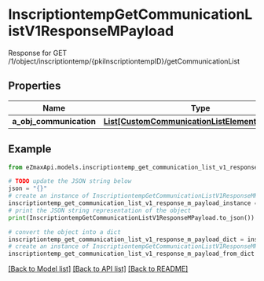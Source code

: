 # InscriptiontempGetCommunicationListV1ResponseMPayload

Response for GET /1/object/inscriptiontemp/{pkiInscriptiontempID}/getCommunicationList

## Properties

Name | Type | Description | Notes
------------ | ------------- | ------------- | -------------
**a_obj_communication** | [**List[CustomCommunicationListElementResponse]**](CustomCommunicationListElementResponse.md) |  | 

## Example

```python
from eZmaxApi.models.inscriptiontemp_get_communication_list_v1_response_m_payload import InscriptiontempGetCommunicationListV1ResponseMPayload

# TODO update the JSON string below
json = "{}"
# create an instance of InscriptiontempGetCommunicationListV1ResponseMPayload from a JSON string
inscriptiontemp_get_communication_list_v1_response_m_payload_instance = InscriptiontempGetCommunicationListV1ResponseMPayload.from_json(json)
# print the JSON string representation of the object
print(InscriptiontempGetCommunicationListV1ResponseMPayload.to_json())

# convert the object into a dict
inscriptiontemp_get_communication_list_v1_response_m_payload_dict = inscriptiontemp_get_communication_list_v1_response_m_payload_instance.to_dict()
# create an instance of InscriptiontempGetCommunicationListV1ResponseMPayload from a dict
inscriptiontemp_get_communication_list_v1_response_m_payload_from_dict = InscriptiontempGetCommunicationListV1ResponseMPayload.from_dict(inscriptiontemp_get_communication_list_v1_response_m_payload_dict)
```
[[Back to Model list]](../README.md#documentation-for-models) [[Back to API list]](../README.md#documentation-for-api-endpoints) [[Back to README]](../README.md)


